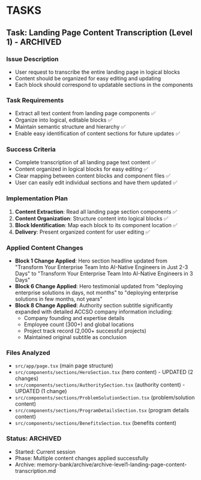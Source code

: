 # TASKS

## Task: Landing Page Content Transcription (Level 1) - ARCHIVED

### Issue Description
- User request to transcribe the entire landing page in logical blocks
- Content should be organized for easy editing and updating
- Each block should correspond to updatable sections in the components

### Task Requirements
- Extract all text content from landing page components ✅
- Organize into logical, editable blocks ✅
- Maintain semantic structure and hierarchy ✅
- Enable easy identification of content sections for future updates ✅

### Success Criteria
- Complete transcription of all landing page text content ✅
- Content organized in logical blocks for easy editing ✅
- Clear mapping between content blocks and component files ✅
- User can easily edit individual sections and have them updated ✅

### Implementation Plan
1. **Content Extraction**: Read all landing page section components ✅
2. **Content Organization**: Structure content into logical blocks ✅
3. **Block Identification**: Map each block to its component location ✅
4. **Delivery**: Present organized content for user editing ✅

### Applied Content Changes
- **Block 1 Change Applied**: Hero section headline updated from "Transform Your Enterprise Team Into AI-Native Engineers in Just 2-3 Days" to "Transform Your Enterprise Team Into AI-Native Engineers in 3 Days"
- **Block 6 Change Applied**: Hero testimonial updated from "deploying enterprise solutions in days, not months" to "deploying enterprise solutions in few months, not years"
- **Block 8 Change Applied**: Authority section subtitle significantly expanded with detailed ACCSO company information including:
  - Company founding and expertise details
  - Employee count (300+) and global locations
  - Project track record (2,000+ successful projects)
  - Maintained original subtitle as conclusion

### Files Analyzed
- `src/app/page.tsx` (main page structure)
- `src/components/sections/HeroSection.tsx` (hero content) - UPDATED (2 changes)
- `src/components/sections/AuthoritySection.tsx` (authority content) - UPDATED (1 change)
- `src/components/sections/ProblemSolutionSection.tsx` (problem/solution content)
- `src/components/sections/ProgramDetailsSection.tsx` (program details content)
- `src/components/sections/BenefitsSection.tsx` (benefits content)

### Status: ARCHIVED
- Started: Current session
- Phase: Multiple content changes applied successfully
- Archive: memory-bank/archive/archive-level1-landing-page-content-transcription.md

